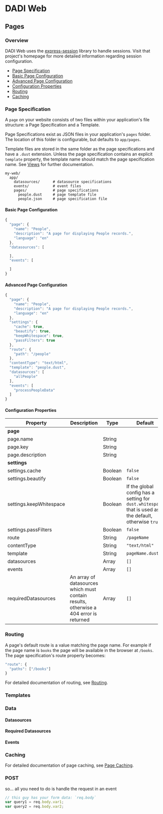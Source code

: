 # DADI Web

## Pages

### Overview

DADI Web uses the [express-session](https://github.com/expressjs/session) library to handle sessions. Visit that project's homepage for more detailed information regarding session configuration.

* [Page Specification](#page-specification)
* [Basic Page Configuration](#basic-page-configuration)
* [Advanced Page Configuration](#advanced-page-configuration)
* [Configuration Properties](#configuration-properties)
* [Routing](#routing)
* [Caching](#caching)

### Page Specification

A `page` on your website consists of two files within your application's file structure: a Page Specification and a Template.

Page Specifications exist as JSON files in your application's `pages` folder. The location of this folder is configurable, but defaults to `app/pages`.

Template files are stored in the same folder as the page specifications and have a `.dust` extension. Unless the page specification contains an explicit `template` property, the template name should match the page specification name. See [Views](https://github.com/dadi/web/blob/docs/docs/views.md#page-templates) for further documentation.

```
my-web/
  app/
    datasources/      # datasource specifications
    events/           # event files
    pages/            # page specifications        
      people.dust     # page template file
      people.json     # page specification file
```

#### Basic Page Configuration


```js
{
  "page": {
    "name": "People",
    "description": "A page for displaying People records.",
    "language": "en"
  },
  "datasources": [

  ],
  "events": [

  ]
}
```

#### Advanced Page Configuration

```js
{
  "page": {
    "name": "People",
    "description": "A page for displaying People records.",
    "language": "en"
  },
  "settings": {
    "cache": true,
    "beautify": true,
    "keepWhitespace": true,
    "passFilters": true
  },
  "route": {
    "path": "/people"
  },
  "contentType": "text/html",
  "template": "people.dust",
  "datasources": [
    "allPeople"
  ],
  "events": [
    "processPeopleData"
  ]
}
```

#### Configuration Properties

Property    |   Description        |  Type        | Default         
------------|----------------|------------------|----------------
**page**|        ||
 page.name          || String |
 page.key           || String |
 page.description   || String |
**settings** |   ||
 settings.cache         || Boolean | `false`
 settings.beautify      || Boolean | `false`
 settings.keepWhitespace    || Boolean | If the global config has a setting for `dust.whitespace` that is used as the default, otherwise `true`
 settings.passFilters    || Boolean | `false`
route            || String | `/pageName`
contentType      || String | `"text/html"`
template         || String | `pageName.dust`
datasources      || Array | `[]`
events           || Array | `[]`
requiredDatasources | An array of datasources which must contain results, otherwise a 404 error is returned | Array | `[]`


### Routing

A page's default route is a value matching the page name. For example if the page name is `books` the page will be available in the browser at `/books`. The page specification's route property becomes:

```js
"route": {
  "paths": ["/books"]
}
```

For detailed documentation of routing, see [Routing](https://github.com/dadi/web/blob/docs/docs/routing.md#page-routing).


### Templates


### Data
#### Datasources

#### Required Datasources

#### Events

### Caching

For detailed documentation of page caching, see [Page Caching](https://github.com/dadi/web/blob/docs/docs/caching.md#page-caching).

### POST

so... all you need to do is handle the request in an event

```js
// this guy has your form data: `req.body`
var query1 = req.body.var1;
var query2 = req.body.var2;
```
